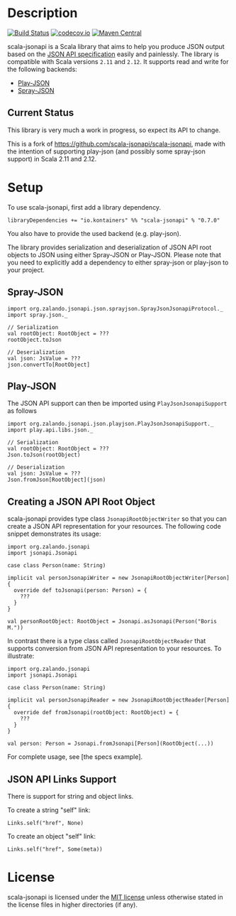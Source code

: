 # Description

[![Build Status](https://travis-ci.org/kontainers/scala-jsonapi.svg)](https://travis-ci.org/kontainers/scala-jsonapi)
[![codecov.io](https://codecov.io/github/kontainers/scala-jsonapi/coverage.svg?branch=master)](https://codecov.io/github/kontainers/scala-jsonapi?branch=master)
[![Maven Central](https://maven-badges.herokuapp.com/maven-central/io.kontainers/scala-jsonapi_2.12/badge.svg)](https://maven-badges.herokuapp.com/maven-central/io.kontainers/scala-jsonapi_2.12)

scala-jsonapi is a Scala library that aims to help you produce JSON output based on the [JSON API specification](https://jsonapi.org/) easily and painlessly. The library is compatible with Scala versions `2.11` and `2.12`. It supports read and write for the following backends:

 * [Play-JSON](https://www.playframework.com/documentation/2.6.x/ScalaJson)
 * [Spray-JSON](https://github.com/spray/spray-json)


## Current Status

This library is very much a work in progress, so expect its API to change.

This is a fork of https://github.com/scala-jsonapi/scala-jsonapi, made with the intention of supporting play-json (and possibly some spray-json support) in Scala 2.11 and 2.12.

# Setup

To use scala-jsonapi, first add a library dependency.

    libraryDependencies += "io.kontainers" %% "scala-jsonapi" % "0.7.0"

You also have to provide the used backend (e.g. play-json).

The library provides serialization and deserialization of JSON API root objects to JSON using either Spray-JSON or Play-JSON. Please note that you need to explicitly add a dependency to either spray-json or play-json to your project.

## Spray-JSON

    import org.zalando.jsonapi.json.sprayjson.SprayJsonJsonapiProtocol._
    import spray.json._

    // Serialization
    val rootObject: RootObject = ???
    rootObject.toJson

    // Deserialization
    val json: JsValue = ???
    json.convertTo[RootObject]

## Play-JSON

The JSON API support can then be imported using `PlayJsonJsonapiSupport` as follows

    import org.zalando.jsonapi.json.playjson.PlayJsonJsonapiSupport._
    import play.api.libs.json._

    // Serialization
    val rootObject: RootObject = ???
    Json.toJson(rootObject)

    // Deserialization
    val json: JsValue = ???
    Json.fromJson[RootObject](json)

## Creating a JSON API Root Object

scala-jsonapi provides type class `JsonapiRootObjectWriter` so that you can create a JSON API representation for your resources. The following code snippet demonstrates its usage:

    import org.zalando.jsonapi
    import jsonapi.Jsonapi

    case class Person(name: String)

    implicit val personJsonapiWriter = new JsonapiRootObjectWriter[Person] {
      override def toJsonapi(person: Person) = {
        ???
      }
    }

    val personRootObject: RootObject = Jsonapi.asJsonapi(Person("Boris M."))

In contrast there is a type class called `JsonapiRootObjectReader` that supports conversion from JSON API representation to your resources. To illustrate:

    import org.zalando.jsonapi
    import jsonapi.Jsonapi

    case class Person(name: String)

    implicit val personJsonapiReader = new JsonapiRootObjectReader[Person] {
      override def fromJsonapi(rootObject: RootObject) = {
        ???
      }
    }

    val person: Person = Jsonapi.fromJsonapi[Person](RootObject(...))

For complete usage, see [the specs example].

## JSON API Links Support

There is support for string and object links.

To create a string "self" link:

    Links.self("href", None)

To create an object "self" link:

    Links.self("href", Some(meta))

# License

scala-jsonapi is licensed under the [MIT license](LICENSE) unless otherwise stated in the license files in higher directories (if any).

